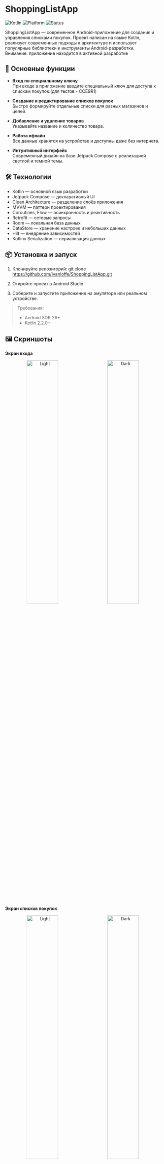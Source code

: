 # ShoppingListApp

![Kotlin](https://img.shields.io/badge/language-Kotlin-blue.svg)
![Platform](https://img.shields.io/badge/platform-Android-green.svg)
![Status](https://img.shields.io/badge/version-alpha-orange.svg)

ShoppingListApp — современное Android-приложение для создания и управления списками покупок. Проект написан на языке Kotlin, реализует современные подходы к архитектуре и использует популярные библиотеки и инструменты Android-разработки.  
Внимание: приложение находится в активной разработке

## 🚀 Основные функции

- **Вход по специальному ключу**  
  При входе в приложение введите специальный ключ для доступа к спискам покупок.(для тестов - CCE9R1)

- **Создание и редактирование списков покупок**  
  Быстро формируйте отдельные списки для разных магазинов и целей.

- **Добавление и удаление товаров**  
  Указывайте название и количество товара.

- **Работа офлайн**  
  Все данные хранятся на устройстве и доступны даже без интернета.

- **Интуитивный интерфейс**  
  Современный дизайн на базе Jetpack Compose с реализацией светлой и темной темы.

## 🛠️ Технологии

- Kotlin — основной язык разработки
- Jetpack Compose — декларативный UI
- Clean Architecture — разделение слоёв приложения
- MVVM — паттерн проектирования
- Coroutines, Flow — асинхронность и реактивность
- Retrofit — сетевые запросы
- Room — локальная база данных
- DataStore — хранение настроек и небольших данных
- Hilt — внедрение зависимостей
- Kotlinx Serialization — сериализация данных

## 📦 Установка и запуск

1. Клонируйте репозиторий:
   git clone https://github.com/IvanIoffe/ShoppingListApp.git
2. Откройте проект в Android Studio

3. Соберите и запустите приложение на эмуляторе или реальном устройстве.

> Требования:
> - Android SDK 26+
> - Kotlin 2.2.0+

## 🖼️ Скриншоты

**Экран входа**
<p align="center">
  <img alt="Light" src="https://private-user-images.githubusercontent.com/171175248/490485712-d025d199-6443-4ce4-8187-24af0356c31f.png?jwt=eyJ0eXAiOiJKV1QiLCJhbGciOiJIUzI1NiJ9.eyJpc3MiOiJnaXRodWIuY29tIiwiYXVkIjoicmF3LmdpdGh1YnVzZXJjb250ZW50LmNvbSIsImtleSI6ImtleTUiLCJleHAiOjE3NTgxMDQxNDQsIm5iZiI6MTc1ODEwMzg0NCwicGF0aCI6Ii8xNzExNzUyNDgvNDkwNDg1NzEyLWQwMjVkMTk5LTY0NDMtNGNlNC04MTg3LTI0YWYwMzU2YzMxZi5wbmc_WC1BbXotQWxnb3JpdGhtPUFXUzQtSE1BQy1TSEEyNTYmWC1BbXotQ3JlZGVudGlhbD1BS0lBVkNPRFlMU0E1M1BRSzRaQSUyRjIwMjUwOTE3JTJGdXMtZWFzdC0xJTJGczMlMkZhd3M0X3JlcXVlc3QmWC1BbXotRGF0ZT0yMDI1MDkxN1QxMDEwNDRaJlgtQW16LUV4cGlyZXM9MzAwJlgtQW16LVNpZ25hdHVyZT1mNjIxZmQxNzQzY2MwMDk3YTdiN2UwNmViZGRhMzk0YzUwZWU0Y2RlMjg3MTg3NjY3ZjcxZDkzOTdhMDg4MjIzJlgtQW16LVNpZ25lZEhlYWRlcnM9aG9zdCJ9.2AXyeh8sOerIDSqFHnsj-5_VUti4rTUQwJOYHLZzfL0" width="45%">
&nbsp; &nbsp; &nbsp; &nbsp;
  <img alt="Dark" src="https://private-user-images.githubusercontent.com/171175248/490485709-b0715c1f-d0db-4d3b-af78-6bb247eca64e.png?jwt=eyJ0eXAiOiJKV1QiLCJhbGciOiJIUzI1NiJ9.eyJpc3MiOiJnaXRodWIuY29tIiwiYXVkIjoicmF3LmdpdGh1YnVzZXJjb250ZW50LmNvbSIsImtleSI6ImtleTUiLCJleHAiOjE3NTgxMDQxNDQsIm5iZiI6MTc1ODEwMzg0NCwicGF0aCI6Ii8xNzExNzUyNDgvNDkwNDg1NzA5LWIwNzE1YzFmLWQwZGItNGQzYi1hZjc4LTZiYjI0N2VjYTY0ZS5wbmc_WC1BbXotQWxnb3JpdGhtPUFXUzQtSE1BQy1TSEEyNTYmWC1BbXotQ3JlZGVudGlhbD1BS0lBVkNPRFlMU0E1M1BRSzRaQSUyRjIwMjUwOTE3JTJGdXMtZWFzdC0xJTJGczMlMkZhd3M0X3JlcXVlc3QmWC1BbXotRGF0ZT0yMDI1MDkxN1QxMDEwNDRaJlgtQW16LUV4cGlyZXM9MzAwJlgtQW16LVNpZ25hdHVyZT01ODhiOTVmYjdkZTM3MDcxOTliNzM5ZDliOGRhZjhhZjUyY2ZmN2UzMTA1N2I3OWRhZGJkNjQ0ZTc5ZmE5NjAyJlgtQW16LVNpZ25lZEhlYWRlcnM9aG9zdCJ9.1m13J5B_v-tKcfs1Scq2FHKNeWIVnuDb_9gCDFujO-c" width="45%">
</p>

**Экран списков покупок**
<p align="center">
  <img alt="Light" src="https://private-user-images.githubusercontent.com/171175248/490485708-d60d7db0-1d1a-47de-8fa5-3e216528c153.png?jwt=eyJ0eXAiOiJKV1QiLCJhbGciOiJIUzI1NiJ9.eyJpc3MiOiJnaXRodWIuY29tIiwiYXVkIjoicmF3LmdpdGh1YnVzZXJjb250ZW50LmNvbSIsImtleSI6ImtleTUiLCJleHAiOjE3NTgxMDQxNDQsIm5iZiI6MTc1ODEwMzg0NCwicGF0aCI6Ii8xNzExNzUyNDgvNDkwNDg1NzA4LWQ2MGQ3ZGIwLTFkMWEtNDdkZS04ZmE1LTNlMjE2NTI4YzE1My5wbmc_WC1BbXotQWxnb3JpdGhtPUFXUzQtSE1BQy1TSEEyNTYmWC1BbXotQ3JlZGVudGlhbD1BS0lBVkNPRFlMU0E1M1BRSzRaQSUyRjIwMjUwOTE3JTJGdXMtZWFzdC0xJTJGczMlMkZhd3M0X3JlcXVlc3QmWC1BbXotRGF0ZT0yMDI1MDkxN1QxMDEwNDRaJlgtQW16LUV4cGlyZXM9MzAwJlgtQW16LVNpZ25hdHVyZT1mYTUxYzJkY2Y4MDBhZWVjNzAxMjZhZDYyYThiNzBjNzVjMGU5MzdkMzM0MmVkZTkyMjQ2MzUyYjdhZGMzNzI4JlgtQW16LVNpZ25lZEhlYWRlcnM9aG9zdCJ9.Zy8irADCWS3V10jG80dfCBg4xvH6QVGif4ZevYRlUdQ" width="45%">
&nbsp; &nbsp; &nbsp; &nbsp;
  <img alt="Dark" src="https://private-user-images.githubusercontent.com/171175248/490485711-4e833fcb-80bb-435c-a768-dcd4bddaed5e.png?jwt=eyJ0eXAiOiJKV1QiLCJhbGciOiJIUzI1NiJ9.eyJpc3MiOiJnaXRodWIuY29tIiwiYXVkIjoicmF3LmdpdGh1YnVzZXJjb250ZW50LmNvbSIsImtleSI6ImtleTUiLCJleHAiOjE3NTgxMDQxNDQsIm5iZiI6MTc1ODEwMzg0NCwicGF0aCI6Ii8xNzExNzUyNDgvNDkwNDg1NzExLTRlODMzZmNiLTgwYmItNDM1Yy1hNzY4LWRjZDRiZGRhZWQ1ZS5wbmc_WC1BbXotQWxnb3JpdGhtPUFXUzQtSE1BQy1TSEEyNTYmWC1BbXotQ3JlZGVudGlhbD1BS0lBVkNPRFlMU0E1M1BRSzRaQSUyRjIwMjUwOTE3JTJGdXMtZWFzdC0xJTJGczMlMkZhd3M0X3JlcXVlc3QmWC1BbXotRGF0ZT0yMDI1MDkxN1QxMDEwNDRaJlgtQW16LUV4cGlyZXM9MzAwJlgtQW16LVNpZ25hdHVyZT0zNTcyNjYwZGU4OTU4MGIzMTRkZjcyMzMzODcyMGE5YzU1YmVjZjczMTgxZWRkMmYyMWRlYjg1YjNiNmIxODc4JlgtQW16LVNpZ25lZEhlYWRlcnM9aG9zdCJ9.wa89S4L2-YBksh0UiGs0PotvZWzphi97CsCTIN53VTw" width="45%">
</p>

**Экран создания списка покупок**
<p align="center">
  <img alt="Light" src="https://private-user-images.githubusercontent.com/171175248/490485713-b005f6e4-96a5-4f5b-8725-b785d3685553.png?jwt=eyJ0eXAiOiJKV1QiLCJhbGciOiJIUzI1NiJ9.eyJpc3MiOiJnaXRodWIuY29tIiwiYXVkIjoicmF3LmdpdGh1YnVzZXJjb250ZW50LmNvbSIsImtleSI6ImtleTUiLCJleHAiOjE3NTgxMDQxNDQsIm5iZiI6MTc1ODEwMzg0NCwicGF0aCI6Ii8xNzExNzUyNDgvNDkwNDg1NzEzLWIwMDVmNmU0LTk2YTUtNGY1Yi04NzI1LWI3ODVkMzY4NTU1My5wbmc_WC1BbXotQWxnb3JpdGhtPUFXUzQtSE1BQy1TSEEyNTYmWC1BbXotQ3JlZGVudGlhbD1BS0lBVkNPRFlMU0E1M1BRSzRaQSUyRjIwMjUwOTE3JTJGdXMtZWFzdC0xJTJGczMlMkZhd3M0X3JlcXVlc3QmWC1BbXotRGF0ZT0yMDI1MDkxN1QxMDEwNDRaJlgtQW16LUV4cGlyZXM9MzAwJlgtQW16LVNpZ25hdHVyZT1hOTMwOTljZGMzYTVlZTA4YTZhNGI4MDUxMDgzNGQ4YmQyMjRjYjYyZTgyZjkzYjU0NGIzNTA4N2ZkZWRmMGM4JlgtQW16LVNpZ25lZEhlYWRlcnM9aG9zdCJ9.OQCPlNnra1AcpylGRMq64J-pG_CaV78_7BzgtpAx1TE" width="45%">
&nbsp; &nbsp; &nbsp; &nbsp;
  <img alt="Dark" src="https://private-user-images.githubusercontent.com/171175248/490485703-8b7139b0-5076-4cb7-9873-be8f23f036e3.png?jwt=eyJ0eXAiOiJKV1QiLCJhbGciOiJIUzI1NiJ9.eyJpc3MiOiJnaXRodWIuY29tIiwiYXVkIjoicmF3LmdpdGh1YnVzZXJjb250ZW50LmNvbSIsImtleSI6ImtleTUiLCJleHAiOjE3NTgxMDQxNDQsIm5iZiI6MTc1ODEwMzg0NCwicGF0aCI6Ii8xNzExNzUyNDgvNDkwNDg1NzAzLThiNzEzOWIwLTUwNzYtNGNiNy05ODczLWJlOGYyM2YwMzZlMy5wbmc_WC1BbXotQWxnb3JpdGhtPUFXUzQtSE1BQy1TSEEyNTYmWC1BbXotQ3JlZGVudGlhbD1BS0lBVkNPRFlMU0E1M1BRSzRaQSUyRjIwMjUwOTE3JTJGdXMtZWFzdC0xJTJGczMlMkZhd3M0X3JlcXVlc3QmWC1BbXotRGF0ZT0yMDI1MDkxN1QxMDEwNDRaJlgtQW16LUV4cGlyZXM9MzAwJlgtQW16LVNpZ25hdHVyZT0xZmQ5NTRmNjI3ODkzMDY4ZmI1NjlhM2E3MDZiNTU5YzA5ZGYwYzJmNDk3ZDRiNzhlODRkZTZhNGY3NWJhZTNjJlgtQW16LVNpZ25lZEhlYWRlcnM9aG9zdCJ9.AwEf4rgRtQlSLwc_0uuzOkJPqf6U4D79IpNVIPD2imA" width="45%">
</p>

**Экран списка товаров**
<p align="center">
  <img alt="Light" src="https://private-user-images.githubusercontent.com/171175248/490485710-a3ea595f-5a4c-497c-973b-b3d8acaa6d6e.png?jwt=eyJ0eXAiOiJKV1QiLCJhbGciOiJIUzI1NiJ9.eyJpc3MiOiJnaXRodWIuY29tIiwiYXVkIjoicmF3LmdpdGh1YnVzZXJjb250ZW50LmNvbSIsImtleSI6ImtleTUiLCJleHAiOjE3NTgxMDQxNDQsIm5iZiI6MTc1ODEwMzg0NCwicGF0aCI6Ii8xNzExNzUyNDgvNDkwNDg1NzEwLWEzZWE1OTVmLTVhNGMtNDk3Yy05NzNiLWIzZDhhY2FhNmQ2ZS5wbmc_WC1BbXotQWxnb3JpdGhtPUFXUzQtSE1BQy1TSEEyNTYmWC1BbXotQ3JlZGVudGlhbD1BS0lBVkNPRFlMU0E1M1BRSzRaQSUyRjIwMjUwOTE3JTJGdXMtZWFzdC0xJTJGczMlMkZhd3M0X3JlcXVlc3QmWC1BbXotRGF0ZT0yMDI1MDkxN1QxMDEwNDRaJlgtQW16LUV4cGlyZXM9MzAwJlgtQW16LVNpZ25hdHVyZT1mMmMwNzY3MDg2YjAxZGIzYzVjNjAzNzQ5YTYzODMyNjAwYzk0YzQyMWJmZTZjMmNiNGQwOGJhMjIwNTlmZDQxJlgtQW16LVNpZ25lZEhlYWRlcnM9aG9zdCJ9.kHIXCUXHDmFe_OSAukMCi7hPnB7WuDRsSWJmThdxzU8" width="45%">
&nbsp; &nbsp; &nbsp; &nbsp;
  <img alt="Dark" src="https://private-user-images.githubusercontent.com/171175248/490485705-f74f25eb-8574-4b96-a532-6109c31151bd.png?jwt=eyJ0eXAiOiJKV1QiLCJhbGciOiJIUzI1NiJ9.eyJpc3MiOiJnaXRodWIuY29tIiwiYXVkIjoicmF3LmdpdGh1YnVzZXJjb250ZW50LmNvbSIsImtleSI6ImtleTUiLCJleHAiOjE3NTgxMDQxNDQsIm5iZiI6MTc1ODEwMzg0NCwicGF0aCI6Ii8xNzExNzUyNDgvNDkwNDg1NzA1LWY3NGYyNWViLTg1NzQtNGI5Ni1hNTMyLTYxMDljMzExNTFiZC5wbmc_WC1BbXotQWxnb3JpdGhtPUFXUzQtSE1BQy1TSEEyNTYmWC1BbXotQ3JlZGVudGlhbD1BS0lBVkNPRFlMU0E1M1BRSzRaQSUyRjIwMjUwOTE3JTJGdXMtZWFzdC0xJTJGczMlMkZhd3M0X3JlcXVlc3QmWC1BbXotRGF0ZT0yMDI1MDkxN1QxMDEwNDRaJlgtQW16LUV4cGlyZXM9MzAwJlgtQW16LVNpZ25hdHVyZT0xYjdiZDkyZTkxZDhiMTZkNTY3YzdiYWUwZWQwNTQ3MDE2YTU4YmEzNWRjMmQ4ODkyODNmZDYxYzc4NTI5M2QyJlgtQW16LVNpZ25lZEhlYWRlcnM9aG9zdCJ9.lISESDowiTzqzPA4pbmZ6Cll1WGFie3UvA-MQU5gCMc" width="45%">
</p>

**Экран добавления товара в список**
<p align="center">
  <img alt="Light" src="https://private-user-images.githubusercontent.com/171175248/490485704-a0d0ab8d-9e2c-49b5-9d26-44614581790b.png?jwt=eyJ0eXAiOiJKV1QiLCJhbGciOiJIUzI1NiJ9.eyJpc3MiOiJnaXRodWIuY29tIiwiYXVkIjoicmF3LmdpdGh1YnVzZXJjb250ZW50LmNvbSIsImtleSI6ImtleTUiLCJleHAiOjE3NTgxMDQxNDQsIm5iZiI6MTc1ODEwMzg0NCwicGF0aCI6Ii8xNzExNzUyNDgvNDkwNDg1NzA0LWEwZDBhYjhkLTllMmMtNDliNS05ZDI2LTQ0NjE0NTgxNzkwYi5wbmc_WC1BbXotQWxnb3JpdGhtPUFXUzQtSE1BQy1TSEEyNTYmWC1BbXotQ3JlZGVudGlhbD1BS0lBVkNPRFlMU0E1M1BRSzRaQSUyRjIwMjUwOTE3JTJGdXMtZWFzdC0xJTJGczMlMkZhd3M0X3JlcXVlc3QmWC1BbXotRGF0ZT0yMDI1MDkxN1QxMDEwNDRaJlgtQW16LUV4cGlyZXM9MzAwJlgtQW16LVNpZ25hdHVyZT1hNjgyMjhiM2UxN2Q4ZDI3M2M2MDU4NjMxNTQwOTljZDlkYTRiYmY2M2MzMjhkNzc5YjU4YTBhYTNhODIxMWMyJlgtQW16LVNpZ25lZEhlYWRlcnM9aG9zdCJ9.kUULSxCjclo-aQmyBYQALPRY6VZ8gMI4TTIACc2MZsw" width="45%">
&nbsp; &nbsp; &nbsp; &nbsp;
  <img alt="Dark" src="https://private-user-images.githubusercontent.com/171175248/490485706-22f5c86d-ca4d-4ece-bd67-795826d72d72.png?jwt=eyJ0eXAiOiJKV1QiLCJhbGciOiJIUzI1NiJ9.eyJpc3MiOiJnaXRodWIuY29tIiwiYXVkIjoicmF3LmdpdGh1YnVzZXJjb250ZW50LmNvbSIsImtleSI6ImtleTUiLCJleHAiOjE3NTgxMDQxNDQsIm5iZiI6MTc1ODEwMzg0NCwicGF0aCI6Ii8xNzExNzUyNDgvNDkwNDg1NzA2LTIyZjVjODZkLWNhNGQtNGVjZS1iZDY3LTc5NTgyNmQ3MmQ3Mi5wbmc_WC1BbXotQWxnb3JpdGhtPUFXUzQtSE1BQy1TSEEyNTYmWC1BbXotQ3JlZGVudGlhbD1BS0lBVkNPRFlMU0E1M1BRSzRaQSUyRjIwMjUwOTE3JTJGdXMtZWFzdC0xJTJGczMlMkZhd3M0X3JlcXVlc3QmWC1BbXotRGF0ZT0yMDI1MDkxN1QxMDEwNDRaJlgtQW16LUV4cGlyZXM9MzAwJlgtQW16LVNpZ25hdHVyZT00NWQxNzIyMjI2M2UzNjBkYjYyYTUzZGViZTcxZWNjODMxZDliMzQwZGQwNDU0OGM2NmE1ZTMxZWQ2MjViZThjJlgtQW16LVNpZ25lZEhlYWRlcnM9aG9zdCJ9.kgD5ygPAG5-iVOAjkBidDHaWIAWmIXhhjRGekphjlao" width="45%">
</p>

## 🤝 Вклад в проект

Будем рады вашим идеям и pull request’ам!
- Откройте issue, если нашли ошибку или хотите предложить улучшение.
- Форкните репозиторий, создайте новую ветку и отправьте pull request.

---

Автор: [IvanIoffe](https://github.com/IvanIoffe)

> *Если вам понравилось приложение — ставьте ⭐ и делитесь с друзьями!*